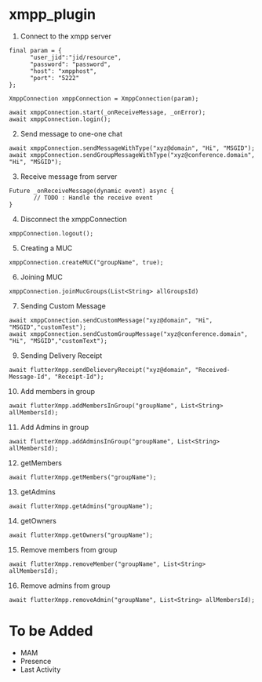 # xmpp_plugin

1. Connect to the xmpp server

```
final param = {
      "user_jid":"jid/resource",
      "password": "password",
      "host": "xmpphost",
      "port": "5222"
};

XmppConnection xmppConnection = XmppConnection(param);

await xmppConnection.start(_onReceiveMessage, _onError);
await xmppConnection.login();

```

2. Send message to one-one chat

```
await xmppConnection.sendMessageWithType("xyz@domain", "Hi", "MSGID");
await xmppConnection.sendGroupMessageWithType("xyz@conference.domain", "Hi", "MSGID");
```

3. Receive message from server

```
Future _onReceiveMessage(dynamic event) async {
       // TODO : Handle the receive event
}
```

4. Disconnect the xmppConnection

```
xmppConnection.logout();
```

5. Creating a MUC

```
xmppConnection.createMUC("groupName", true);
```

6. Joining  MUC

```
xmppConnection.joinMucGroups(List<String> allGroupsId)

```

7. Sending Custom Message

```
await xmppConnection.sendCustomMessage("xyz@domain", "Hi", "MSGID","customTest");
await xmppConnection.sendCustomGroupMessage("xyz@conference.domain", "Hi", "MSGID","customText");

```

9. Sending Delivery Receipt

```
await flutterXmpp.sendDelieveryReceipt("xyz@domain", "Received-Message-Id", "Receipt-Id");
```

10. Add members in group
```
await flutterXmpp.addMembersInGroup("groupName", List<String> allMembersId);
```

11. Add Admins in group
```
await flutterXmpp.addAdminsInGroup("groupName", List<String> allMembersId);
```

12. getMembers
```
await flutterXmpp.getMembers("groupName");
```

13. getAdmins
```
await flutterXmpp.getAdmins("groupName");
```

14. getOwners
```
await flutterXmpp.getOwners("groupName");
```

15. Remove members from group
```
await flutterXmpp.removeMember("groupName", List<String> allMembersId);
```

16. Remove admins from group
```
await flutterXmpp.removeAdmin("groupName", List<String> allMembersId);
```





# To be Added

 - MAM
 - Presence
 - Last Activity
